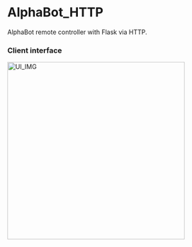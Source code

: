 # AlphaBot_HTTP
AlphaBot remote controller with Flask via HTTP.

### Client interface
<img alt="UI_IMG" src="https://github.com/nikmaffi/AlphaBot_HTTP/blob/main/documentation/UI.png" width="400">

